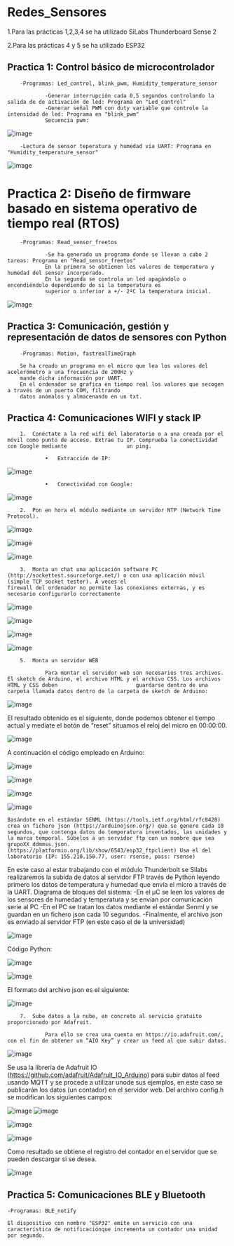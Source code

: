 # Redes_Sensores

1.Para las prácticas 1,2,3,4 se ha utilizado SiLabs Thunderboard Sense 2

2.Para las prácticas 4 y 5 se ha utilizado ESP32

## Practica 1: Control básico de microcontrolador

        -Programas: Led_control, blink_pwm, Humidity_temperature_sensor
        
                -Generar interrupción cada 0,5 segundos controlando la salida de de activación de led: Programa en "Led_control"
                -Generar señal PWM con duty variable que controle la intensidad de led: Programa en "blink_pwm"
                Secuencia pwm:
![image](https://user-images.githubusercontent.com/81929580/214577713-a6ac9f1f-912b-4e09-9312-32b3e8fc1c96.png)

        -Lectura de sensor teperatura y humedad via UART: Programa en "Humidity_temperature_sensor"
        
![image](https://user-images.githubusercontent.com/81929580/214573064-0956aa66-fab0-43d0-b02a-122455021261.png)


# Practica 2: Diseño de firmware basado en sistema operativo de tiempo real (RTOS)

        -Programas: Read_sensor_freetos
        
                -Se ha generado un programa donde se llevan a cabo 2 tareas: Programa en "Read_sensor_freetos"
                En la primera se obtienen los valores de temperatura y humedad del sensor incorporado.
                En la segunda se controla un led apagándolo o encendiéndolo dependiendo de si la temperatura es 
                superior o inferior a +/- 2ºC la temperatura inicial.

![image](https://user-images.githubusercontent.com/81929580/214577607-5f4a34cf-d004-4f4e-828d-b7b36887a93a.png)


## Practica 3: Comunicación, gestión y representación de datos de sensores con Python

        -Programas: Motion, fastrealTimeGraph
        
        Se ha creado un programa en el micro que lea los valores del acelerómetro a una frecuencia de 200Hz y 
        mande dicha información por UART.
        En el ordenador se grafica en tiempo real los valores que secogen a través de un puerto COM, filtrando 
        datos anómalos y almacenando en un txt.
        
## Practica 4: Comunicaciones WIFI y stack IP

        1.	Conéctate a la red wifi del laboratorio o a una creada por el móvil como punto de acceso. Extrae tu IP. Comprueba la conectividad con Google mediante                   un ping.
        
                •	Extracción de IP:
        
![image](https://user-images.githubusercontent.com/81929580/214600238-f7c1f082-252b-4247-a001-c00aba4e6fa4.png)

                •	Conectividad con Google:
        
![image](https://user-images.githubusercontent.com/81929580/214600310-7c23b1f2-387f-4c98-9ee9-4d5252997cd2.png)

        2.	Pon en hora el módulo mediante un servidor NTP (Network Time Protocol).

![image](https://user-images.githubusercontent.com/81929580/214600593-d046bfad-3794-47d8-8f2e-ae84880747cb.png)

![image](https://user-images.githubusercontent.com/81929580/214600716-9c87c0ee-9cd7-4fe2-aeb3-732e15209112.png)

![image](https://user-images.githubusercontent.com/81929580/214601005-6c98eb76-7b26-4669-a77c-42360c648c74.png)

        3.	Monta un chat una aplicación software PC (http://sockettest.sourceforge.net/) o con una aplicación móvil (simple TCP socket tester). A veces el                         firewall del ordenador no permite las conexiones externas, y es necesario configurarlo correctamente
        
![image](https://user-images.githubusercontent.com/81929580/214601198-bc7db851-8ca1-43d7-bdb0-a5d092d4569c.png)

![image](https://user-images.githubusercontent.com/81929580/214601337-7ebc7188-49d4-438a-9b8b-efabd4a106cb.png)

![image](https://user-images.githubusercontent.com/81929580/214601420-dfbbd250-f415-467b-8a10-bc478fac0df0.png)

![image](https://user-images.githubusercontent.com/81929580/214601443-e27348f0-6cc5-4716-a3e5-64e33c3b99a2.png)

        5.	Monta un servidor WEB

                Para montar el servidor web son necesarios tres archivos. El sketch de Arduino, el archivo HTML y el archivo CSS. Los archivos HTML y CSS deben                         guardarse dentro de una carpeta llamada datos dentro de la carpeta de sketch de Arduino:

![image](https://user-images.githubusercontent.com/81929580/214601610-efdf51ec-095e-4e2e-be4b-219444d22e61.png)

El resultado obtenido es el siguiente, donde podemos obtener el tiempo actual y mediate el botón de “reset” situamos el reloj del micro  en 00:00:00.

![image](https://user-images.githubusercontent.com/81929580/214601679-27159965-f99d-4416-a6c4-71e9fbbec721.png)

A continuación el código empleado en Arduino:

![image](https://user-images.githubusercontent.com/81929580/214601858-8bf78d86-e11d-4379-9550-533ae750c50c.png)

![image](https://user-images.githubusercontent.com/81929580/214601921-86a07c9c-c984-43d4-bc69-884a9f8c81cd.png)

![image](https://user-images.githubusercontent.com/81929580/214601970-a8b8f3e1-1659-42d3-a7b8-8a7c41681013.png)

![image](https://user-images.githubusercontent.com/81929580/214602012-40f9fa61-d48f-41eb-9ebc-f898118d3dad.png)

	Basándote en el estándar SENML (https://tools.ietf.org/html/rfc8428) crea un fichero json (https://arduinojson.org/) que se genere cada 10 segundos, que contenga datos de temperatura inventados, las unidades y la marca temporal. Súbelos a un servidor ftp con un nombre que sea grupoXX_ddmmss.json. (https://platformio.org/lib/show/6543/esp32_ftpclient) Usa el del laboratorio (IP: 155.210.150.77, user: rsense, pass: rsense)

En este caso al estar trabajando con el módulo Thunderbolt se Silabs realizaremos la subida de datos al servidor FTP través de Python leyendo primero los datos de temperatura y humedad que envía el micro a través de la UART.
Diagrama de bloques del sistema:
	-En el µC se leen los valores de los sensores de humedad y temperatura y se envían por comunicación serie al PC
	-En el PC se tratan los datos mediante el estándar Senml y se guardan en un fichero json cada 10 segundos.
	-Finalmente, el archivo json es enviado al servidor FTP (en este caso el de la universidad)

![image](https://user-images.githubusercontent.com/81929580/214602151-f88c36c9-bea7-45f3-b952-5bb7c79325df.png)

Código Python:

![image](https://user-images.githubusercontent.com/81929580/214602268-42f937b2-afa5-416c-96d1-83fbc55296eb.png)

![image](https://user-images.githubusercontent.com/81929580/214602305-77881a93-24a1-44df-9b35-ebee71485a5f.png)

El formato del archivo json es el siguiente:

![image](https://user-images.githubusercontent.com/81929580/214602395-e6ce41dc-d469-48bd-8e15-e0ef8c7869f6.png)

        7.	Sube datos a la nube, en concreto al servicio gratuito proporcionado por Adafruit. 

                Para ello se crea una cuenta en https://io.adafruit.com/, con el fin de obtener un “AIO Key” y crear un feed al que subir datos.

![image](https://user-images.githubusercontent.com/81929580/214602522-52760a72-d444-4ebf-9e0e-609692ed5d3f.png)

Se usa la librería de Adafruit IO (https://github.com/adafruit/Adafruit_IO_Arduino) para subir datos al feed usando MQTT y se procede a utilizar unode sus ejemplos, en este caso se publicarán los datos (un contador) en el servidor web.
Del archivo config.h se modifican los siguientes campos:

![image](https://user-images.githubusercontent.com/81929580/214602593-0ccf6079-9372-48eb-8cd4-4c291d84a83b.png)
![image](https://user-images.githubusercontent.com/81929580/214602638-541b1ba5-1e07-4415-ae90-b4a592e8ebd5.png)

![image](https://user-images.githubusercontent.com/81929580/214602691-7ab02db1-abf5-431d-b8fc-a27dae7b946d.png)

![image](https://user-images.githubusercontent.com/81929580/214602740-94053258-9f3f-4005-adbd-aea6ff2997b0.png)

Como resultado se obtiene el registro del contador en el servidor que se pueden descargar si se desea.

![image](https://user-images.githubusercontent.com/81929580/214602778-3716f337-d4d7-4343-8bb5-fbeb8463f4b4.png)

## Practica 5: Comunicaciones BLE y Bluetooth

	-Programas: BLE_notify
	
	El dispositivo con nombre "ESP32" emite un servicio con una característica de notificaciónque incrementa un contador una unidad por segundo.
